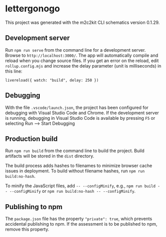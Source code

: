# lettergonogo

This project was generated with the m2c2kit CLI schematics version 0.1.29.

## Development server

Run `npm run serve` from the command line for a development server. Browse to `http://localhost:3000/`. The app will automatically compile and reload when you change source files. If you get an error on the reload, edit `rollup.config.mjs` and increase the delay parameter (unit is milliseconds) in this line:

    livereload({ watch: "build", delay: 250 })

## Debugging

With the file `.vscode/launch.json`, the project has been configured for debugging with Visual Studio Code and Chrome. If the development server is running, debugging in Visual Studio Code is available by pressing `F5` or selecting Run --> Start Debugging

## Production build

Run `npm run build` from the command line to build the project. Build artifacts will be stored in the `dist` directory.

The build process adds hashes to filenames to minimize browser cache issues in deployment. To build without filename hashes, run `npm run build:no-hash`.

To minify the JavaScript files, add `-- --configMinify`, e.g., `npm run build -- --configMinify` or `npm run build:no-hash -- --configMinify`.

## Publishing to npm

The `package.json` file has the property `"private": true`, which prevents accidental publishing to npm. If the assessment is to be published to npm, remove this property.